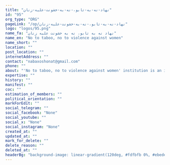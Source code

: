```yaml
---
title: "نهاد-نه-به-تابو،-نه-به-خشونت-علیه-زنان"
id: "95"
org_type: "ORG"
pageLink: "/op/نهاد-نه-به-تابو،-نه-به-خشونت-علیه-زنان"
logo: "logos/95.png"
name_fa: "نهاد نه به تابو، نه به خشونت علیه زنان"
name_en: "No to taboo, no to violence against women"
name_short: ""
location: ""
post_location: ""
internetAddress: ""
contact: "nabaxoshonat@gmail.com"
phone: ""
about: "'No to taboo, no to violence against women' institution is an important social movement that was formed with the aim of fighting violence against women and breaking gender taboos in society. With its wide-ranging activities, this organization strives to raise public awareness about domestic violence, sexual harassment, honor killings and other forms of discrimination against women."
expertise: ""
history: ""
manifest: ""
coc: ""
estimation_of_members: ""
political_orientation: ""
markForEdit: ""
social_telegram: ""
social_facebook: "None"
social_youtube: ""
social_x: "None"
social_instagram: "None"
created_at: ""
updated_at: ""
mark_for_delete: ""
delete_reason: ""
deleted_at: ""
headerBg: "background-image: linear-gradient(120deg, #fdfbfb 0%, #ebedee 100%);"
---
```

